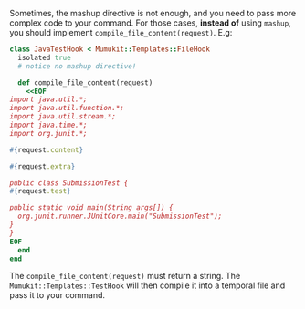   Sometimes, the mashup directive is not enough, and you need to pass more complex code to your command. For those cases, **instead of** using `mashup`, you should implement `compile_file_content(request)`. E.g: 

  ```ruby
  class JavaTestHook < Mumukit::Templates::FileHook
    isolated true
    # notice no mashup directive!

    def compile_file_content(request)
      <<EOF
  import java.util.*;
  import java.util.function.*;
  import java.util.stream.*;
  import java.time.*;
  import org.junit.*;

  #{request.content}

  #{request.extra}

  public class SubmissionTest {
  #{request.test}

  public static void main(String args[]) {
    org.junit.runner.JUnitCore.main("SubmissionTest");
  }
  }
  EOF
    end
  end
  ``` 

  The `compile_file_content(request)` must return a string. The `Mumukit::Templates::TestHook` will then compile it into a temporal file and pass it to your command. 